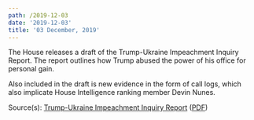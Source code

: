 ```yaml
---
path: /2019-12-03
date: '2019-12-03'
title: '03 December, 2019'
---
```

The House releases a draft of the Trump-Ukraine Impeachment Inquiry Report. The report outlines how Trump abused the power of his office for personal gain.

Also included in the draft is new evidence in the form of call logs, which also implicate House Intelligence ranking member Devin Nunes.

<span class="sources">

Source(s): [Trump-Ukraine Impeachment Inquiry Report](https://intelligence.house.gov/report/) ([PDF](https://intelligence.house.gov/uploadedfiles/20191203_-_full_report___hpsci_impeachment_inquiry_-_20191203.pdf))

</span>
